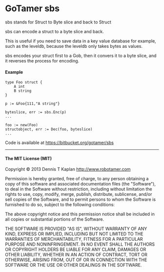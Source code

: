 GoTamer sbs
===========

sbs stands for Struct to Byte slice and back to Struct

sbs can encode a struct to a byte slice and back.

This is useful if you need to save data in a key value database for example, such as the leveldb, because the leveldb only takes bytes as values.

sbs encodes your struct first to a Gob, then it convers it to a byte slice, and it reverses the process for encoding.


#### Example
```
type Foo struct {
	A int
	B string
}

p := &Foo{111,"A string"}

byteslice, err := sbs.Enc(p)
...

foo := new(Foo)
structobject, err := Dec(foo, byteslice)
...
```

Code is available at <https://bitbucket.org/gotamer/sbs>

________________________________________________________

#### The MIT License (MIT)

Copyright © 2013 Dennis T Kaplan <http://www.robotamer.com>

Permission is hereby granted, free of charge, to any person obtaining a copy of this software and associated documentation files (the "Software"), to deal in the Software without restriction, including without limitation the rights to use, copy, modify, merge, publish, distribute, sublicense, and/or sell copies of the Software, and to permit persons to whom the Software is furnished to do so, subject to the following conditions:

The above copyright notice and this permission notice shall be included in all copies or substantial portions of the Software.

THE SOFTWARE IS PROVIDED "AS IS", WITHOUT WARRANTY OF ANY KIND, EXPRESS OR IMPLIED, INCLUDING BUT NOT LIMITED TO THE WARRANTIES OF MERCHANTABILITY, FITNESS FOR A PARTICULAR PURPOSE AND NONINFRINGEMENT. IN NO EVENT SHALL THE AUTHORS OR COPYRIGHT HOLDERS BE LIABLE FOR ANY CLAIM, DAMAGES OR OTHER LIABILITY, WHETHER IN AN ACTION OF CONTRACT, TORT OR OTHERWISE, ARISING FROM, OUT OF OR IN CONNECTION WITH THE SOFTWARE OR THE USE OR OTHER DEALINGS IN THE SOFTWARE.
